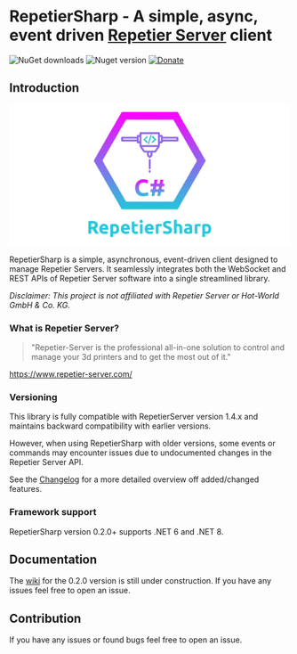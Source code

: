 # RepetierSharp - A simple, async, event driven [Repetier Server](https://www.repetier-server.com/ "Repetier Server") client

![NuGet downloads](https://img.shields.io/nuget/dt/RepetierSharp)
![Nuget version](https://img.shields.io/nuget/v/RepetierSharp)
[![Donate](https://img.shields.io/badge/Donate-PayPal-green.svg)](https://www.paypal.com/donate/?hosted_button_id=9DEWUBKE4YT3S)

## Introduction

![RepetierSharp](./RepetierSharp-wide.png)

RepetierSharp is a simple, asynchronous, event-driven client designed to manage Repetier Servers. It seamlessly integrates both the WebSocket and REST APIs of Repetier Server software into a single streamlined library.

*Disclaimer: This project is not affiliated with Repetier Server or Hot-World GmbH & Co. KG.*

### What is Repetier Server?

> "Repetier-Server is the professional all-in-one solution to control and manage your 3d printers and to get the most
> out of it."

https://www.repetier-server.com/

### Versioning

This library is fully compatible with RepetierServer version 1.4.x and maintains backward compatibility with earlier versions. 

However, when using RepetierSharp with older versions, some events or commands may encounter issues due to undocumented changes in the Repetier Server API.

See the [Changelog](Changelog.md) for a more detailed overview off added/changed features.

### Framework support

RepetierSharp version 0.2.0+ supports .NET 6 and .NET 8.

## Documentation

The [wiki](https://github.com/Z0rdak/RepetierSharp/wiki) for the 0.2.0 version is still under construction.  If you have any issues feel free to open an issue.

## Contribution

If you have any issues or found bugs feel free to open an issue.
